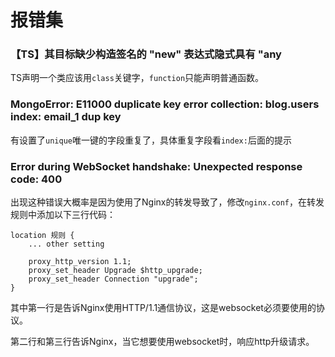 # 报错集

### 【TS】其目标缺少构造签名的 "new" 表达式隐式具有 "any

TS声明一个类应该用`class`关键字，`function`只能声明普通函数。





### MongoError: E11000 duplicate key error collection: blog.users index: email_1 dup key

有设置了`unique`唯一键的字段重复了，具体重复字段看`index:`后面的提示



### Error during WebSocket handshake: Unexpected response code: 400

出现这种错误大概率是因为使用了Nginx的转发导致了，修改`nginx.conf`，在转发规则中添加以下三行代码：

```nginx
location 规则 {
    ... other setting
        
    proxy_http_version 1.1;
	proxy_set_header Upgrade $http_upgrade;
	proxy_set_header Connection "upgrade";
}
```

其中第一行是告诉Nginx使用HTTP/1.1通信协议，这是websocket必须要使用的协议。

第二行和第三行告诉Nginx，当它想要使用websocket时，响应http升级请求。